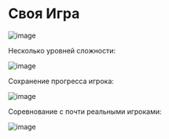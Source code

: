 # Своя Игра


![image](https://github.com/DonnyTheTalker/Jeopardy_PyQt5/assets/62959945/68d3459b-62e8-4f65-a5bb-a9da49fb6ef3)



Несколько уровней сложности:

![image](https://github.com/DonnyTheTalker/Jeopardy_PyQt5/assets/62959945/368f710b-2db8-4b69-89c6-0eba1852eb28)


Сохранение прогресса игрока:

![image](https://github.com/DonnyTheTalker/Jeopardy_PyQt5/assets/62959945/9326021d-4cdf-4559-8220-49906c55b53e)


Соревнование с почти реальными игроками:

![image](https://github.com/DonnyTheTalker/Jeopardy_PyQt5/assets/62959945/04699d47-7a0b-4c2c-aabe-f6541b9f12a4)



